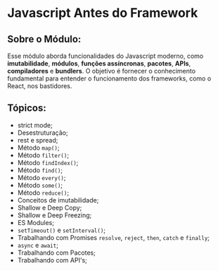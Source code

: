 # Javascript Antes do Framework

## Sobre o Módulo:

Esse módulo aborda funcionalidades do Javascript moderno, como **imutabilidade**, **módulos**, **funções assíncronas**, **pacotes**, **APIs**, **compiladores** e **bundlers**. O objetivo é fornecer o conhecimento fundamental para entender o funcionamento dos frameworks, como o React, nos bastidores.

## Tópicos:

- strict mode;
- Desestruturação;
- rest e spread;
- Método `map()`;
- Método `filter()`;
- Método `findIndex()`;
- Método `find()`;
- Método `every()`;
- Método `some()`;
- Método `reduce()`;
- Conceitos de imutabilidade;
- Shallow e Deep Copy;
- Shallow e Deep Freezing;
- ES Modules;
- `setTimeout()` e `setInterval()`;
- Trabalhando com Promises `resolve`, `reject`, `then`, `catch` e `finally`;
- `async` e `await`;
- Trabalhando com Pacotes;
- Trabalhando com API's;

